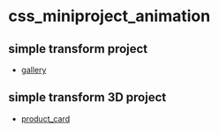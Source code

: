 # css_miniproject_animation

## simple transform project

- [gallery](https://github.com/dark-noob830/css_miniproject_animation/tree/main/image_gallery)


## simple transform 3D project

- [product_card](https://github.com/dark-noob830/css_miniproject_animation/tree/main/product_card)
